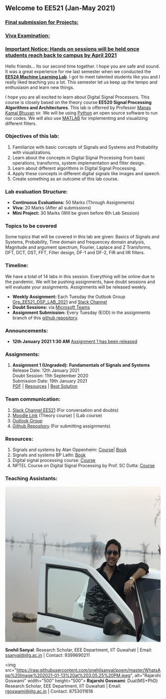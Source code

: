 ## Welcome to EE521 (Jan-May 2021)

### [Final submission for Projects: ]()
### [Viva Examination:]()
### [Important Notice: Hands on sessions will be held once students reach back to campus by April 2021]()

Hello friends... Its our second time together. I hope you are safe and sound. It was a great experience for me last semester when we conducted the **[EE524 Machine Learning Lab](https://snehilsanyal.github.io/EE524/)**. I got to meet talented students like you and I really liked teaching you a lot. This semester let us keep up the tempo and enthusiasm and learn new things.

I hope you are all excited to learn about Digital Signal Processors. This course is closely based on the theory course **EE520 Signal Processing Algorithms and Architectures**. This lab is offerred by Professor [Manas Kamal Bhuyan](https://www.iitg.ac.in/mkb/) sir. We will be using [Python](https://www.python.org/) an open source software to run our codes. We will also use [MATLAB](https://www.mathworks.com/products/matlab.html) for implementing and visualizing different filters.

### Objectives of this lab:

1. Familiarize with basic concepts of Signals and Systems and Probability with visualizations.
2. Learn about the concepts in Digital Signal Processing from basic operations, transforms, system implementation and filter design. 
3. Learn about different algorithms in Digital Signal Processing.
4. Apply these concepts in different digital signals like images and speech.
5. Create something as an outcome of this lab course.

### Lab evaluation Structure:

- **Continuous Evaluations:** 50 Marks (Through Assignments)
- **Viva:** 20 Marks (After all submissions)
- **Mini Project:** 30 Marks (Will be given before 6th Lab Session)


### Topics to be covered

Some topics that will be covered in this lab are given: Basics of Signals and Systems, Probability, Time domain and frequencey domain analysis, Magnitude and argument spectrum, Fourier, Laplace and Z Transforms, DFT, DCT, DST, FFT, Filter design, DF-1 and DF-2, FIR and IIR filters.


### Timeline:

We have a total of 14 labs in this session. Everything will be online due to the pandemic. We will be pushing assignments, have doubt sessions and will evaluate your assignments. Assignments will be released weekly. 


- **Weekly Assignment:** Each Tuesday the Outlook Group [Grp_EE521_DSP_LAB_2021](https://outlook.office365.com/mail/group/iitg.ac.in/grp_ee521_dsp_lab_2021/) and [Slack Channel](https://app.slack.com/client/T01JYPT5HU0/C01JMHKHK1P)
- **Doubt Sessions:** via [Microsoft Teams](https://teams.microsoft.com/l/team/19%3a06d8c3d4781244cbb0e3895a146913bd%40thread.tacv2/conversations?groupId=2ca7a7bf-9134-4d1d-88bb-4a0dc2f445c2&tenantId=850aa78d-94e1-4bc6-9cf3-8c11b530701c)
- **Assignment Submission:** Every Tuesday (EOD) in the assignments branch of this [github repository](https://github.com/snehilsanyal/EE521/tree/assignments).

### Announcements:

- **12th January 2021 1:30 AM** [Assignment 1 has been released](Assignments/Assignment1/Assignment1.pdf)

### Assignments:

1. **Assignment 1 (Ungraded):**
**Fundamentals of Signals and Systems**  
Release Date: 12th January 2021  
Doubt Session: 11th September 2020  
Submission Date: 19th January 2021  
[PDF](Assignments/Assignment1/Assignment1.pdf) | [Resources]() | [Best Solution]()


### Team communication:

1. [Slack Channel EE521](https://app.slack.com/client/T01JYPT5HU0/C01JMHKHK1P) (For conversation and doubts)
2. [Moodle Link]() (Theory course) | []() (Lab course)
3. [Outlook Group](https://outlook.office365.com/mail/group/iitg.ac.in/grp_ee521_dsp_lab_2021/)
4. [Github Repository](https://github.com/snehilsanyal/EE521/tree/assignments) (For submitting assignments)

### Resources:

1. Signals and systems by Alan Oppenheim: [Course](https://ocw.mit.edu/resources/res-6-007-signals-and-systems-spring-2011/)| [Book](https://eee.guc.edu.eg/Courses/Communications/COMM401%20Signal%20&%20System%20Theory/Alan%20V.%20Oppenheim,%20Alan%20S.%20Willsky,%20with%20S.%20Hamid-Signals%20and%20Systems-Prentice%20Hall%20(1996).pdf)
2. Signals and systems BP Lathi: [Book](http://galia.fc.uaslp.mx/~mlr/Lathi1.pdf)
3. Digital signal processing course: [Course](https://ocw.mit.edu/resources/res-6-008-digital-signal-processing-spring-2011/study-materials/)
4. NPTEL Course on Digital Signal Processing by Prof. SC Dutta: [Course](https://www.youtube.com/watch?v=6dFnpz_AEyA&list=PL9567DFCA3A66F299)

### Teaching Assistants:

<img src="https://raw.githubusercontent.com/snehilsanyal/poem/master/IMG_0283.JPG" alt="Snehil Sanyal" width="500" height="500">
</img>

**Snehil Sanyal**:
Research Scholar,
EEE Department, IIT Guwahati |
Email: ssanyal@iitg.ac.in |
Contact: 9399690211 

<img src="https://raw.githubusercontent.com/snehilsanyal/poem/master/WhatsApp%20Image%202021-01-13%20at%203.05.25%20PM.jpeg", alt="Rajarshi Goswami" width="500" height="500">
</img>
**Rajarshi Goswami**:
Dual(MS+PhD) Research Scholar,
EEE Department, IIT Guwahati |
Email: rgoswami@iitg.ac.in |
Contact: 8753011618 
